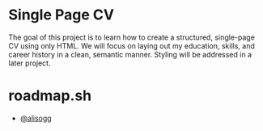 # Single Page  CV

The goal of this project is to learn how to create a structured, single-page CV using only HTML. We will focus on laying out my education, skills, and career history in a clean, semantic manner. Styling will be addressed in a later project.


# roadmap.sh

- [@alisogg](https://roadmap.sh/projects/single-page-cv)

